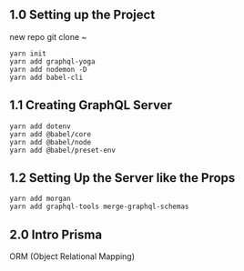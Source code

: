 ## 1.0 Setting up the Project
new repo
git clone ~

```
yarn init
yarn add graphql-yoga
yarn add nodemon -D
yarn add babel-cli
```

## 1.1 Creating GraphQL Server
```
yarn add dotenv
yarn add @babel/core
yarn add @babel/node
yarn add @babel/preset-env
```

## 1.2 Setting Up the Server like the Props
```
yarn add morgan
yarn add graphql-tools merge-graphql-schemas
```

## 2.0 Intro Prisma
ORM (Object Relational Mapping)